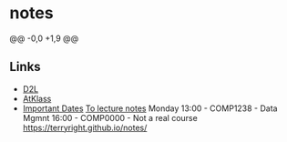 # notes
@@ -0,0 +1,9 @@
## Links
- [D2L](https://learn.georgebrown.ca)
- [AtKlass](https://app.atklass.com)
- [Important Dates](https://www.georgebrown.ca/current-students/important-dates?term=27246&category=131)
[To lecture notes](comp1238.md)
Monday
13:00 - COMP1238 - Data Mgmnt
16:00 - COMP0000 - Not a real course
https://terryright.github.io/notes/
